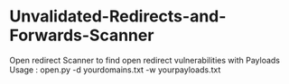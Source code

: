 # Unvalidated-Redirects-and-Forwards-Scanner

Open redirect Scanner to find open redirect vulnerabilities with Payloads
Usage : open.py -d yourdomains.txt -w yourpayloads.txt
